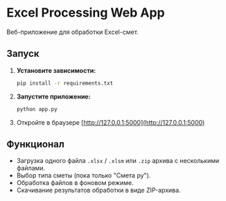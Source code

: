  # Excel Processing Web App

Веб-приложение для обработки Excel-смет.

## Запуск

1.  **Установите зависимости:**
    ```bash
    pip install -r requirements.txt
    ```
2.  **Запустите приложение:**
    ```bash
    python app.py
    ```
3.  Откройте в браузере [http://127.0.0.1:5000](http://127.0.0.1:5000)

## Функционал

*   Загрузка одного файла `.xlsx` / `.xlsm` или `.zip` архива с несколькими файлами.
*   Выбор типа сметы (пока только "Смета ру").
*   Обработка файлов в фоновом режиме.
*   Скачивание результатов обработки в виде ZIP-архива.